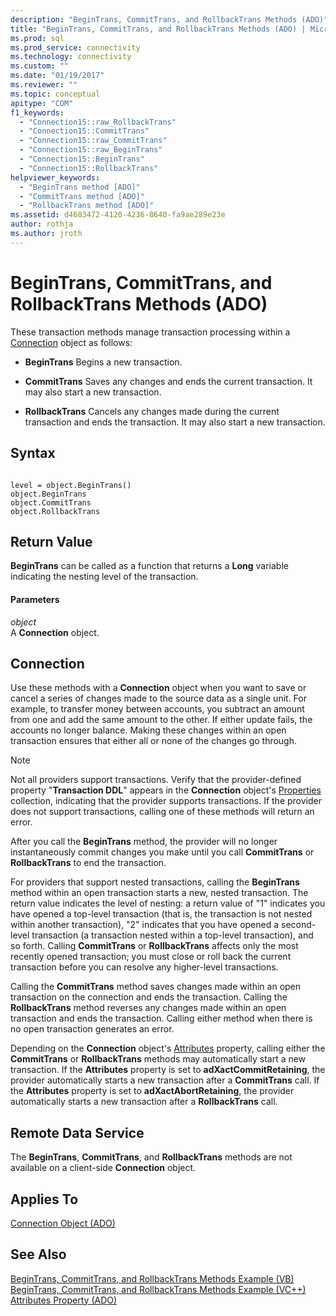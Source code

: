 ```yaml
---
description: "BeginTrans, CommitTrans, and RollbackTrans Methods (ADO)"
title: "BeginTrans, CommitTrans, and RollbackTrans Methods (ADO) | Microsoft Docs"
ms.prod: sql
ms.prod_service: connectivity
ms.technology: connectivity
ms.custom: ""
ms.date: "01/19/2017"
ms.reviewer: ""
ms.topic: conceptual
apitype: "COM"
f1_keywords: 
  - "Connection15::raw_RollbackTrans"
  - "Connection15::CommitTrans"
  - "Connection15::raw_CommitTrans"
  - "Connection15::raw_BeginTrans"
  - "Connection15::BeginTrans"
  - "Connection15::RollbackTrans"
helpviewer_keywords: 
  - "BeginTrans method [ADO]"
  - "CommitTrans method [ADO]"
  - "RollbackTrans method [ADO]"
ms.assetid: d4683472-4120-4236-8640-fa9ae289e23e
author: rothja
ms.author: jroth
---
```

# BeginTrans, CommitTrans, and RollbackTrans Methods (ADO)
These transaction methods manage transaction processing within a [Connection](./connection-object-ado.md) object as follows:  
  
-   **BeginTrans** Begins a new transaction.  
  
-   **CommitTrans** Saves any changes and ends the current transaction. It may also start a new transaction.  
  
-   **RollbackTrans** Cancels any changes made during the current transaction and ends the transaction. It may also start a new transaction.  
  
## Syntax  
  
```  
  
level = object.BeginTrans()  
object.BeginTrans  
object.CommitTrans  
object.RollbackTrans  
```  
  
## Return Value  
 **BeginTrans** can be called as a function that returns a **Long** variable indicating the nesting level of the transaction.  
  
#### Parameters  
 *object*  
 A **Connection** object.  
  
## Connection  
 Use these methods with a **Connection** object when you want to save or cancel a series of changes made to the source data as a single unit. For example, to transfer money between accounts, you subtract an amount from one and add the same amount to the other. If either update fails, the accounts no longer balance. Making these changes within an open transaction ensures that either all or none of the changes go through.  
  
> [!NOTE]
>  Not all providers support transactions. Verify that the provider-defined property "**Transaction DDL**" appears in the **Connection** object's [Properties](./properties-collection-ado.md) collection, indicating that the provider supports transactions. If the provider does not support transactions, calling one of these methods will return an error.  
  
 After you call the **BeginTrans** method, the provider will no longer instantaneously commit changes you make until you call **CommitTrans** or **RollbackTrans** to end the transaction.  
  
 For providers that support nested transactions, calling the **BeginTrans** method within an open transaction starts a new, nested transaction. The return value indicates the level of nesting: a return value of "1" indicates you have opened a top-level transaction (that is, the transaction is not nested within another transaction), "2" indicates that you have opened a second-level transaction (a transaction nested within a top-level transaction), and so forth. Calling **CommitTrans** or **RollbackTrans** affects only the most recently opened transaction; you must close or roll back the current transaction before you can resolve any higher-level transactions.  
  
 Calling the **CommitTrans** method saves changes made within an open transaction on the connection and ends the transaction. Calling the **RollbackTrans** method reverses any changes made within an open transaction and ends the transaction. Calling either method when there is no open transaction generates an error.  
  
 Depending on the **Connection** object's [Attributes](./attributes-property-ado.md) property, calling either the **CommitTrans** or **RollbackTrans** methods may automatically start a new transaction. If the **Attributes** property is set to **adXactCommitRetaining**, the provider automatically starts a new transaction after a **CommitTrans** call. If the **Attributes** property is set to **adXactAbortRetaining**, the provider automatically starts a new transaction after a **RollbackTrans** call.  
  
## Remote Data Service  
 The **BeginTrans**, **CommitTrans**, and **RollbackTrans** methods are not available on a client-side **Connection** object.  
  
## Applies To  
 [Connection Object (ADO)](./connection-object-ado.md)  
  
## See Also  
 [BeginTrans, CommitTrans, and RollbackTrans Methods Example (VB)](./begintrans-committrans-and-rollbacktrans-methods-example-vb.md)   
 [BeginTrans, CommitTrans, and RollbackTrans Methods Example (VC++)](./begintrans-committrans-and-rollbacktrans-methods-example-vc.md)   
 [Attributes Property (ADO)](./attributes-property-ado.md)